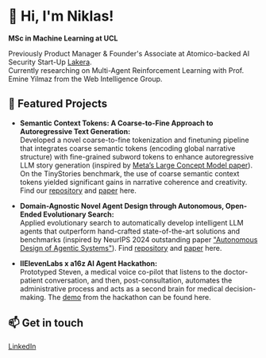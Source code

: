 # 👋 Hi, I'm Niklas!

**MSc in Machine Learning at UCL**  

Previously Product Manager & Founder's Associate at Atomico-backed AI Security Start-Up [Lakera](https://lakera.ai).  
Currently researching on Multi-Agent Reinforcement Learning with Prof. Emine Yilmaz from the Web Intelligence Group.

## 🚀 Featured Projects

- **Semantic Context Tokens: A Coarse-to-Fine Approach to Autoregressive Text Generation:**  
  Developed a novel coarse-to-fine tokenization and finetuning pipeline that integrates coarse semantic tokens (encoding global narrative structure) with fine-grained subword tokens to enhance autoregressive LLM story generation (inspired by [Meta’s Large Concept Model paper](https://ai.meta.com/research/publications/large-concept-models-language-modeling-in-a-sentence-representation-space/)). On the TinyStories benchmark, the use of coarse semantic context tokens yielded significant gains in narrative coherence and creativity. Find our [repository](https://github.com/niklasfalk99/nlp_semantic_context_token_model) and [paper](https://drive.google.com/file/d/1EdXx0uTEyzehb6I9kLyqG2H-5cYxnkG2/view?usp=sharing) here.

- **Domain-Agnostic Novel Agent Design through Autonomous, Open-Ended Evolutionary Search:**  
  Applied evolutionary search to automatically develop intelligent LLM agents that outperform hand-crafted state-of-the-art solutions and benchmarks (inspired by NeurIPS 2024 outstanding paper ["Autonomous Design of Agentic Systems"](https://arxiv.org/abs/2408.08435)). Find [repository](https://github.com/SebastianSigur/ES-ADAS) and [paper](https://drive.google.com/file/d/1IZnOFobB7bn0eUrppfxdF7BXgG3QuGCL/view?usp=sharing) here.

- **IIElevenLabs x a16z AI Agent Hackathon:**  
  Prototyped Steven, a medical voice co-pilot that listens to the doctor-patient conversation, and then, post-consultation, automates the administrative process and acts as a second brain for medical decision-making. The [demo](https://youtu.be/qXnhOg9lG5M) from the hackathon can be found here.

## 📫 Get in touch

[LinkedIn](https://www.linkedin.com/in/niklas-falk/)
